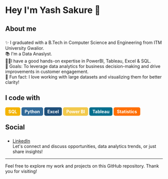 <h1 align="left">Hey I'm Yash Sakure 👋</h1>

###

###

<h2 align="left">About me</h2>

###

<p align="left">✨ I graduated with a B.Tech in Computer Science and Engineering from ITM University Gwalior.<br>📚 I'm a Data Anaslyst.<br>👨‍💻I have a good hands-on expertise in PowerBI, Tableau, Excel & SQL. <br>🎯 Goals: To leverage data analytics for business decision-making and drive improvements in customer engagement.<br>🎲 Fun fact: I love working with large datasets and visualizing them for better clarity!</p>

###

<h2 align="left">I code with</h2>

###

<div align="left">
  <span style="background-color: #f4b400; padding: 5px 10px; border-radius: 5px; color: white; font-weight: bold;">SQL</span>
  <span style="background-color: #306998; padding: 5px 10px; border-radius: 5px; color: white; font-weight: bold;">Python</span>
  <span style="background-color: #1e4e79; padding: 5px 10px; border-radius: 5px; color: white; font-weight: bold;">Excel</span>
  <span style="background-color: #f2c94c; padding: 5px 10px; border-radius: 5px; color: white; font-weight: bold;">Power BI</span>
  <span style="background-color: #006F8E; padding: 5px 10px; border-radius: 5px; color: white; font-weight: bold;">Tableau</span>
  <span style="background-color: #ff6f00; padding: 5px 10px; border-radius: 5px; color: white; font-weight: bold;">Statistics</span>
</div>

###

<h2 align="left">Social</h2>

###

- [LinkedIn](https://linkedin.com/in/yashsakure/)  
  Let's connect and discuss opportunities, data analytics trends, or just share insights!

---

Feel free to explore my work and projects on this GitHub repository. Thank you for visiting!
